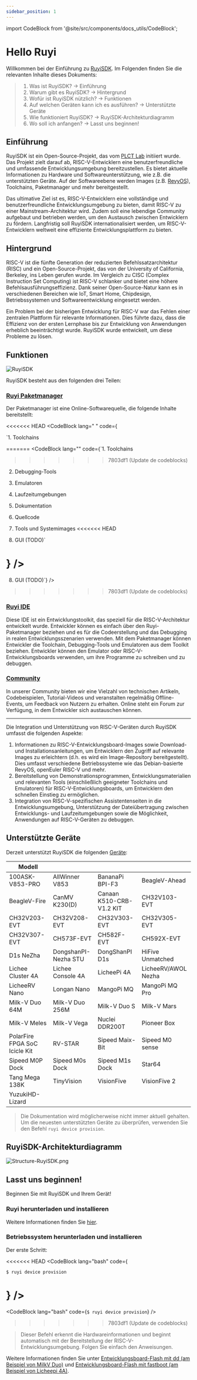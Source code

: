 ```yaml
---
sidebar_position: 1
---
```


import CodeBlock from '@site/src/components/docs_utils/CodeBlock';

# Hello Ruyi

Willkommen bei der Einführung zu [RuyiSDK](https://github.com/ruyisdk). Im Folgenden finden Sie die relevanten Inhalte dieses Dokuments:

> 1. Was ist RuyiSDK? -> Einführung
> 2. Warum gibt es RuyiSDK? -> Hintergrund
> 3. Wofür ist RuyiSDK nützlich? -> Funktionen
> 4. Auf welchen Geräten kann ich es ausführen? -> Unterstützte Geräte
> 5. Wie funktioniert RuyiSDK? -> RuyiSDK-Architekturdiagramm
> 6. Wo soll ich anfangen? -> Lasst uns beginnen!

## Einführung

RuyiSDK ist ein Open-Source-Projekt, das vom [PLCT Lab](https://plctlab.org/) initiiert wurde. Das Projekt zielt darauf ab, RISC-V-Entwicklern eine benutzerfreundliche und umfassende Entwicklungsumgebung bereitzustellen. Es bietet aktuelle Informationen zu Hardware und Softwareunterstützung, wie z.B. die unterstützten Geräte. Auf der Softwareebene werden Images (z.B. [RevyOS](https://github.com/ruyisdk/revyos)), Toolchains, Paketmanager und mehr bereitgestellt.

Das ultimative Ziel ist es, RISC-V-Entwicklern eine vollständige und benutzerfreundliche Entwicklungsumgebung zu bieten, damit RISC-V zu einer Mainstream-Architektur wird. Zudem soll eine lebendige Community aufgebaut und betrieben werden, um den Austausch zwischen Entwicklern zu fördern. Langfristig soll RuyiSDK internationalisiert werden, um RISC-V-Entwicklern weltweit eine effiziente Entwicklungsplattform zu bieten.

## Hintergrund

RISC-V ist die fünfte Generation der reduzierten Befehlssatzarchitektur (RISC) und ein Open-Source-Projekt, das von der University of California, Berkeley, ins Leben gerufen wurde. Im Vergleich zu CISC (Complex Instruction Set Computing) ist RISC-V schlanker und bietet eine höhere Befehlsausführungseffizienz. Dank seiner Open-Source-Natur kann es in verschiedenen Bereichen wie IoT, Smart Home, Chipdesign, Betriebssystemen und Softwareentwicklung eingesetzt werden.

Ein Problem bei der bisherigen Entwicklung für RISC-V war das Fehlen einer zentralen Plattform für relevante Informationen. Dies führte dazu, dass die Effizienz von der ersten Lernphase bis zur Entwicklung von Anwendungen erheblich beeinträchtigt wurde. RuyiSDK wurde entwickelt, um diese Probleme zu lösen.

## Funktionen

![RuyiSDK](./RuyiSDK.png)

RuyiSDK besteht aus den folgenden drei Teilen:

### [Ruyi Paketmanager](/docs/category/ruyi-包管理器)

Der Paketmanager ist eine Online-Softwarequelle, die folgende Inhalte bereitstellt:

<<<<<<< HEAD
<CodeBlock lang=" " code={

`1. Toolchains

=======
<CodeBlock lang="" code={`1. Toolchains
>>>>>>> 7803df1 (Update de codeblocks)
2. Debugging-Tools

3. Emulatoren

4. Laufzeitumgebungen

5. Dokumentation

6. Quellcode

7. Tools und Systemimages
<<<<<<< HEAD

8. GUI (TODO)`

} />
=======
8. GUI (TODO)`} />
>>>>>>> 7803df1 (Update de codeblocks)

### [Ruyi IDE](/docs/category/ruyisdk-ide)

Diese IDE ist ein Entwicklungstoolkit, das speziell für die RISC-V-Architektur entwickelt wurde. Entwickler können es einfach über den Ruyi-Paketmanager beziehen und es für die Codeerstellung und das Debugging in realen Entwicklungsszenarien verwenden. Mit dem Paketmanager können Entwickler die Toolchain, Debugging-Tools und Emulatoren aus dem Toolkit beziehen. Entwickler können den Emulator oder RISC-V-Entwicklungsboards verwenden, um ihre Programme zu schreiben und zu debuggen.

### [Community](/contact)

In unserer Community bieten wir eine Vielzahl von technischen Artikeln, Codebeispielen, Tutorial-Videos und veranstalten regelmäßig Offline-Events, um Feedback von Nutzern zu erhalten. Online steht ein Forum zur Verfügung, in dem Entwickler sich austauschen können.

----

Die Integration und Unterstützung von RISC-V-Geräten durch RuyiSDK umfasst die folgenden Aspekte:

1. Informationen zu RISC-V-Entwicklungsboard-Images sowie Download- und Installationsanleitungen, um Entwicklern den Zugriff auf relevante Images zu erleichtern (d.h. es wird ein Image-Repository bereitgestellt). Dies umfasst verschiedene Betriebssysteme wie das Debian-basierte RevyOS, openEuler RISC-V und mehr.
2. Bereitstellung von Demonstrationsprogrammen, Entwicklungsmaterialien und relevanten Tools (einschließlich geeigneter Toolchains und Emulatoren) für RISC-V-Entwicklungsboards, um Entwicklern den schnellen Einstieg zu ermöglichen.
3. Integration von RISC-V-spezifischen Assistentenseiten in die Entwicklungsumgebung, Unterstützung der Dateiübertragung zwischen Entwicklungs- und Laufzeitumgebungen sowie die Möglichkeit, Anwendungen auf RISC-V-Geräten zu debuggen.

## Unterstützte Geräte

Derzeit unterstützt RuyiSDK die folgenden [Geräte](https://github.com/ruyisdk/support-matrix):

| Modell                         |                      |                          |                     |
| ----------------------------- | -------------------- | ------------------------ | ------------------- |
| 100ASK-V853-PRO               | AllWinner V853       | BananaPi BPI-F3          | BeagleV-Ahead       |
| BeagleV-Fire                  | CanMV K230(D)        | Canaan K510-CRB-V1.2 KIT | CH32V103-EVT        |
| CH32V203-EVT                  | CH32V208-EVT         | CH32V303-EVT             | CH32V305-EVT        |
| CH32V307-EVT                  | CH573F-EVT           | CH582F-EVT               | CH592X-EVT          |
| D1s NeZha                     | DongshanPI-Nezha STU | DongShanPI D1s           | HiFive Unmatched    |
| Lichee Cluster 4A             | Lichee Console 4A    | LicheePi 4A              | LicheeRV/AWOL Nezha |
| LicheeRV Nano                 | Longan Nano          | MangoPi MQ               | MangoPi MQ Pro      |
| Milk-V Duo 64M                | Milk-V Duo 256M      | Milk-V Duo S             | Milk-V Mars         |
| Milk-V Meles                  | Milk-V Vega          | Nuclei DDR200T           | Pioneer Box         |
| PolarFire FPGA SoC Icicle Kit | RV-STAR              | Sipeed Maix-Bit          | Sipeed M0 sense     |
| Sipeed M0P Dock               | Sipeed M0s Dock      | Sipeed M1s Dock          | Star64              |
| Tang Mega 138K                | TinyVision           | VisionFive               | VisionFive 2        |
| YuzukiHD-Lizard               |                      |                          |                     |

> Die Dokumentation wird möglicherweise nicht immer aktuell gehalten. Um die neuesten unterstützten Geräte zu überprüfen, verwenden Sie den Befehl `ruyi device provision`.

## RuyiSDK-Architekturdiagramm

![Structure-RuyiSDK.png](./Structure-RuyiSDK.png)

## Lasst uns beginnen!

Beginnen Sie mit RuyiSDK und Ihrem Gerät!

### Ruyi herunterladen und installieren

Weitere Informationen finden Sie [hier](/docs/Package-Manager/installation).

### Betriebssystem herunterladen und installieren

Der erste Schritt:

<<<<<<< HEAD
<CodeBlock lang="bash" code={

`$ ruyi device provision`

} />
=======
<CodeBlock lang="bash" code={`$ ruyi device provision`} />
>>>>>>> 7803df1 (Update de codeblocks)

> Dieser Befehl erkennt die Hardwareinformationen und beginnt automatisch mit der Bereitstellung der RISC-V-Entwicklungsumgebung. Folgen Sie einfach den Anweisungen.

Weitere Informationen finden Sie unter [Entwicklungsboard-Flash mit dd (am Beispiel von MilkV Duo)](/docs/Package-Manager/cases/case3) und [Entwicklungsboard-Flash mit fastboot (am Beispiel von Licheepi 4A)](/docs/Package-Manager/cases/case4).
